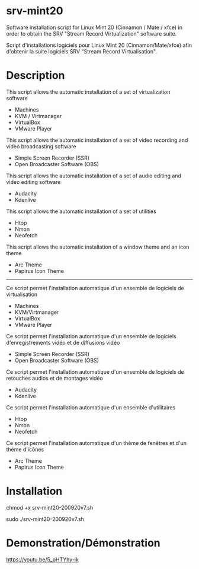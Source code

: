 # srv-mint20
Software installation script for Linux Mint 20 (Cinnamon / Mate / xfce) in order to obtain the SRV "Stream Record Virtualization" software suite.

Script d'installations logiciels pour Linux Mint 20 (Cinnamon/Mate/xfce) afin d'obtenir la suite logiciels SRV "Stream Record Virtualisation".

# Description
This script allows the automatic installation of a set of virtualization software
* Machines
* KVM / Virtmanager
* VirtualBox
* VMware Player

This script allows the automatic installation of a set of video recording and video broadcasting software
* Simple Screen Recorder (SSR)
* Open Broadcaster Software (OBS)

This script allows the automatic installation of a set of audio editing and video editing software
* Audacity
* Kdenlive

This script allows the automatic installation of a set of utilities
* Htop
* Nmon
* Neofetch

This script allows the automatic installation of a window theme and an icon theme
* Arc Theme
* Papirus Icon Theme

----------------------------------------------------------------------

Ce script permet l'installation automatique d'un ensemble de logiciels de virtualisation
* Machines
* KVM/Virtmanager
* VirtualBox
* VMware Player

Ce script permet l'installation automatique d'un ensemble de logiciels d'enregistrements vidéo et de diffusions vidéo
* Simple Screen Recorder (SSR)
* Open Broadcaster Software (OBS)

Ce script permet l'installation automatique d'un ensemble de logiciels de retouches audios et de montages vidéo
* Audacity
* Kdenlive

Ce script permet l'installation automatique d'un ensemble d'utilitaires
* Htop
* Nmon
* Neofetch

Ce script permet l'installation automatique d'un thème de fenêtres et d'un thème d'icônes
* Arc Theme
* Papirus Icon Theme

# Installation
chmod +x srv-mint20-200920v7.sh

sudo ./srv-mint20-200920v7.sh

# Demonstration/Démonstration
https://youtu.be/5_oHTYhy-ik
